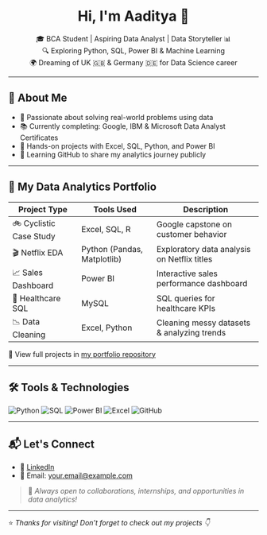 <h1 align="center">Hi, I'm Aaditya 👋</h1>

<p align="center">
  🎓 BCA Student | Aspiring Data Analyst | Data Storyteller 📊 <br>
  🔍 Exploring Python, SQL, Power BI & Machine Learning <br>
  🌍 Dreaming of UK 🇬🇧 & Germany 🇩🇪 for Data Science career
</p>

---

## 💼 About Me

- 🧠 Passionate about solving real-world problems using data
- 📚 Currently completing: Google, IBM & Microsoft Data Analyst Certificates
- 🧪 Hands-on projects with Excel, SQL, Python, and Power BI
- 🌱 Learning GitHub to share my analytics journey publicly

---

## 📂 My Data Analytics Portfolio

| Project Type           | Tools Used             | Description |
|------------------------|------------------------|-------------|
| 🚲 Cyclistic Case Study | Excel, SQL, R          | Google capstone on customer behavior |
| 🎬 Netflix EDA          | Python (Pandas, Matplotlib) | Exploratory data analysis on Netflix titles |
| 📈 Sales Dashboard      | Power BI               | Interactive sales performance dashboard |
| 🏥 Healthcare SQL       | MySQL                  | SQL queries for healthcare KPIs |
| 📉 Data Cleaning        | Excel, Python          | Cleaning messy datasets & analyzing trends |

🔗 View full projects in [my portfolio repository](https://github.com/yourusername/Data-Analyst-Portfolio)

---

## 🛠️ Tools & Technologies

![Python](https://img.shields.io/badge/-Python-3776AB?style=flat&logo=python&logoColor=white)
![SQL](https://img.shields.io/badge/-SQL-4479A1?style=flat&logo=mysql&logoColor=white)
![Power BI](https://img.shields.io/badge/-PowerBI-F2C811?style=flat&logo=powerbi&logoColor=black)
![Excel](https://img.shields.io/badge/-Excel-217346?style=flat&logo=microsoft-excel&logoColor=white)
![GitHub](https://img.shields.io/badge/-GitHub-181717?style=flat&logo=github&logoColor=white)

---

## 📬 Let's Connect

- 💼 [LinkedIn](https://www.linkedin.com/in/yourprofile)
- 📧 Email: your.email@example.com

> 🔔 *Always open to collaborations, internships, and opportunities in data analytics!*

---

⭐️ *Thanks for visiting! Don’t forget to check out my projects 👇*


<!--
**aaditya-data/aaditya-data** is a ✨ _special_ ✨ repository because its `README.md` (this file) appears on your GitHub profile.

Here are some ideas to get you started:

- 🔭 I’m currently working on ...
- 🌱 I’m currently learning ...
- 👯 I’m looking to collaborate on ...
- 🤔 I’m looking for help with ...
- 💬 Ask me about ...
- 📫 How to reach me: ...
- 😄 Pronouns: ...
- ⚡ Fun fact: ...
-->
